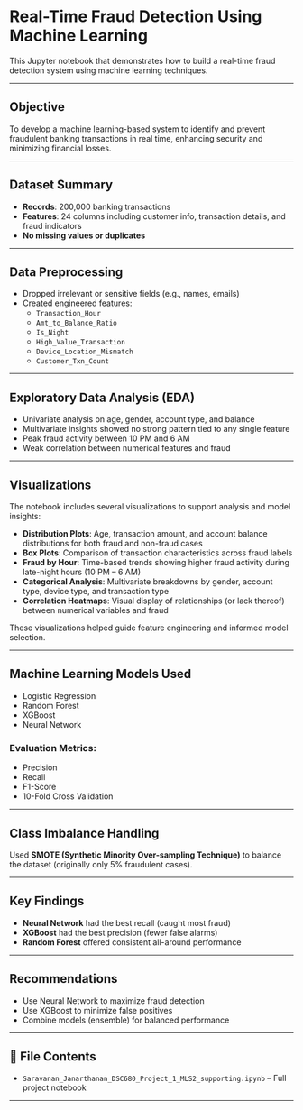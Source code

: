 
# Real-Time Fraud Detection Using Machine Learning

This Jupyter notebook that demonstrates how to build a real-time fraud detection system using machine learning techniques. 

---

## Objective

To develop a machine learning-based system to identify and prevent fraudulent banking transactions in real time, enhancing security and minimizing financial losses.

---

## Dataset Summary

- **Records**: 200,000 banking transactions
- **Features**: 24 columns including customer info, transaction details, and fraud indicators
- **No missing values or duplicates**

---

##  Data Preprocessing

- Dropped irrelevant or sensitive fields (e.g., names, emails)
- Created engineered features:
  - `Transaction_Hour`
  - `Amt_to_Balance_Ratio`
  - `Is_Night`
  - `High_Value_Transaction`
  - `Device_Location_Mismatch`
  - `Customer_Txn_Count`

---

##  Exploratory Data Analysis (EDA)

- Univariate analysis on age, gender, account type, and balance
- Multivariate insights showed no strong pattern tied to any single feature
- Peak fraud activity between 10 PM and 6 AM
- Weak correlation between numerical features and fraud
---

##  Visualizations

The notebook includes several visualizations to support analysis and model insights:

- **Distribution Plots**: Age, transaction amount, and account balance distributions for both fraud and non-fraud cases
- **Box Plots**: Comparison of transaction characteristics across fraud labels
- **Fraud by Hour**: Time-based trends showing higher fraud activity during late-night hours (10 PM – 6 AM)
- **Categorical Analysis**: Multivariate breakdowns by gender, account type, device type, and transaction type
- **Correlation Heatmaps**: Visual display of relationships (or lack thereof) between numerical variables and fraud

These visualizations helped guide feature engineering and informed model selection.

---

##  Machine Learning Models Used

- Logistic Regression
- Random Forest
- XGBoost
- Neural Network

### Evaluation Metrics:
- Precision
- Recall
- F1-Score
- 10-Fold Cross Validation

---

##  Class Imbalance Handling

Used **SMOTE (Synthetic Minority Over-sampling Technique)** to balance the dataset (originally only 5% fraudulent cases).

---

##  Key Findings

- **Neural Network** had the best recall (caught most fraud)
- **XGBoost** had the best precision (fewer false alarms)
- **Random Forest** offered consistent all-around performance

---

##  Recommendations

- Use Neural Network to maximize fraud detection
- Use XGBoost to minimize false positives
- Combine models (ensemble) for balanced performance

---

## 📁 File Contents

- `Saravanan_Janarthanan_DSC680_Project_1_MLS2_supporting.ipynb` – Full project notebook

---


